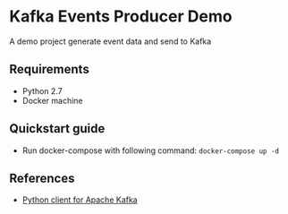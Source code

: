 # Kafka Events Producer Demo
A demo project generate event data and send to Kafka

## Requirements
* Python 2.7
* Docker machine

## Quickstart guide
* Run docker-compose with following command: ``docker-compose up -d``

## References

* [Python client for Apache Kafka](https://github.com/dpkp/kafka-python) 